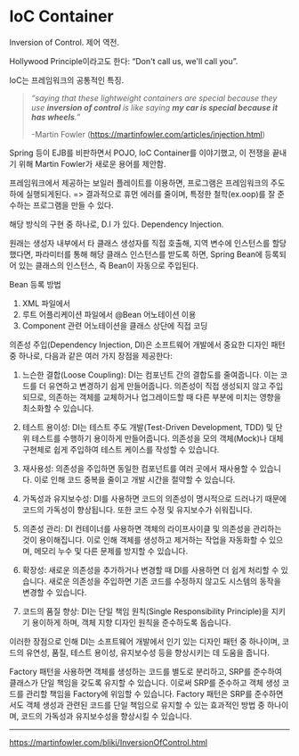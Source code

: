 # IoC Container

Inversion of Control. 제어 역전.

Hollywood Principle이라고도 한다: “Don't call us, we'll call you”.

IoC는 프레임워크의 공통적인 특징.

> *“saying that these lightweight containers are special because they use **inversion of control** is like
saying **my car is special because it has wheels**.”*
>
> -Martin Fowler (https://martinfowler.com/articles/injection.html)


Spring 등이 EJB를 비판하면서 POJO, IoC Container를 이야기했고, 이 전쟁을 끝내기 위해 Martin Fowler가 새로운 용어를 제안함.

프레임워크에서 제공하는 보일러 플레이트를 이용하면,
프로그램은 프레임워크의 주도하에 실행되게된다. => 결과적으로 휴먼 에러를 줄이며, 특정한 철학(ex.oop)를 잘 준수하는 프로그램을 만들 수 있다.

해당 방식의 구현 중 하나로,
D.I 가 있다. Dependency Injection.

원래는 생성자 내부에서 타 클래스 생성자를 직접 호출해, 지역 변수에 인스턴스를 할당했다면,
파라미터를 통해 해당 클래스 인스턴스를 받도록 하면, Spring Bean에 등록되어 있는 클래스의 인스턴스, 즉 Bean이 자동으로 주입된다.

Bean 등록 방법

1. XML 파일에서
1. 루트 어플리케이션 파일에서 @Bean 어노테이션 이용
2. Component 관련 어노테이션을 클래스 상단에 직접 코딩

의존성 주입(Dependency Injection, DI)은 소프트웨어 개발에서 중요한 디자인 패턴 중 하나로, 다음과 같은 여러 가지 장점을 제공한다:

1. 느슨한 결합(Loose Coupling): DI는 컴포넌트 간의 결합도를 줄여줍니다. 이는 코드를 더 유연하고 변경하기 쉽게 만들어줍니다. 의존성이 직접 생성되지 않고 주입되므로, 의존하는 객체를 교체하거나
   업그레이드할 때 다른 부분에 미치는 영향을 최소화할 수 있습니다.

2. 테스트 용이성: DI는 테스트 주도 개발(Test-Driven Development, TDD) 및 단위 테스트를 수행하기 용이하게 만들어줍니다. 의존성을 모의 객체(Mock)나 대체 구현체로 쉽게 주입하여
   테스트 케이스를 작성할 수 있습니다.

3. 재사용성: 의존성을 주입하면 동일한 컴포넌트를 여러 곳에서 재사용할 수 있습니다. 이로 인해 코드 중복을 줄이고 개발 시간을 절약할 수 있습니다.

4. 가독성과 유지보수성: DI를 사용하면 코드의 의존성이 명시적으로 드러나기 때문에 코드의 가독성이 향상됩니다. 또한 코드 수정 및 유지보수가 쉬워집니다.

5. 의존성 관리: DI 컨테이너를 사용하면 객체의 라이프사이클 및 의존성을 관리하는 것이 용이해집니다. 이로 인해 객체를 생성하고 제거하는 작업을 자동화할 수 있으며, 메모리 누수 및 다른 문제를 방지할 수
   있습니다.

6. 확장성: 새로운 의존성을 추가하거나 변경할 때 DI를 사용하면 더 쉽게 처리할 수 있습니다. 새로운 의존성을 주입하면 기존 코드를 수정하지 않고도 시스템의 동작을 변경할 수 있습니다.

7. 코드의 품질 향상: DI는 단일 책임 원칙(Single Responsibility Principle)을 지키기 용이하게 하며, 객체 지향 디자인 원칙을 준수하도록 돕습니다.

이러한 장점으로 인해 DI는 소프트웨어 개발에서 인기 있는 디자인 패턴 중 하나이며, 코드의 유연성, 품질, 테스트 용이성, 유지보수성 등을 향상시키는 데 도움을 줍니다.

Factory 패턴을 사용하면 객체를 생성하는 코드를 별도로 분리하고, SRP를 준수하여 클래스가 단일 책임을 갖도록 유지할 수 있습니다. 이로써 SRP를 준수하고 객체 생성 코드를 관리할 책임을 Factory에
위임할 수 있습니다.
Factory 패턴은 SRP를 준수하면서도 객체 생성과 관련된 코드를 단일 책임으로 유지할 수 있는 효과적인 방법 중 하나이며, 코드의 가독성과 유지보수성을 향상시킬 수 있습니다.

---

https://martinfowler.com/bliki/InversionOfControl.html
